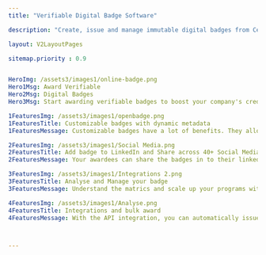 ```yaml
---
title: "Verifiable Digital Badge Software"

description: "Create, issue and manage immutable digital badges from CertifyMe"

layout: V2LayoutPages

sitemap.priority : 0.9


HeroImg: /assets3/images1/online-badge.png
Hero1Msg: Award Verifiable
Hero2Msg: Digital Badges
Hero3Msg: Start awarding verifiable badges to boost your company's credibility in the eyes of clients and customers. Scale up your program with whitelabeled digital badges.

1FeaturesImg: /assets3/images1/openbadge.png
1FeaturesTitle: Customizable badges with dynamic metadata
1FeaturesMessage: Customizable badges have a lot of benefits. They allow your awardees to show off their achievements with your brand in the front face. Whenever an awardee receives an award from your organisation they will share it across different social media platform. With the meta data attached with the badge awardees can forward it to a particular employee for the verification. CertifyMe have the capability to generate unique meta data for each badge created.

2FeaturesImg: /assets3/images1/Social Media.png
2FeaturesTitle: Add badge to LinkedIn and Share across 40+ Social Media
2FeaturesMessage: Your awardees can share the badges in to their linkedin profile and hightlight their acheivements in a single click with our interface. Awardees also have the flexibility to share across 40+ social media platforms to showcase their badge. Sharing the badge helps you as an issuer to build brand awareness and visibility. The branding space option with CTA option helps to coverts the visitors into leads and generate inbounds.

3FeaturesImg: /assets3/images1/Integrations 2.png
3FeaturesTitle: Analyse and Manage your badge
3FeaturesMessage: Understand the matrics and scale up your programs with our three level analytics. You can know and visualize the number of credentials you awarded, Email opens, Page views, Social media impressions etc from the anaytics dashboard. Based on the analytics you can manage the credentials by resending it incase if the email open rate is less or remind your awardees to share the credential across different social medias. There are more advanced option and workflow to manage the credentials.

4FeaturesImg: /assets3/images1/Analyse.png
4FeaturesTitle: Integrations and bulk award
4FeaturesMessage: With the API integration, you can automatically issue badges when someone completes a course, program, or event. This saves time and is more efficient than issuing badges manually. You can also issue badges using a CSV file, which is helpful when you need to issue bulk awards. Integration with no-code platforms like Zapier and Integrated enables you to integrate CertifyMe with any other application without technical knowledge. We are also available as plugins on the most popular LMS platforms and applications.



---
```


